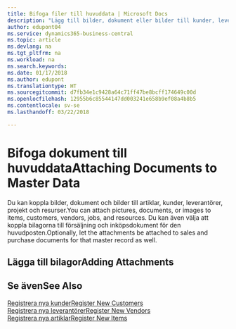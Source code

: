 ```yaml
---
title: Bifoga filer till huvuddata | Microsoft Docs
description: "Lägg till bilder, dokument eller bilder till kunder, leverantörer och andra huvudposter och koppla dem även till fakturor."
author: edupont04
ms.service: dynamics365-business-central
ms.topic: article
ms.devlang: na
ms.tgt_pltfrm: na
ms.workload: na
ms.search.keywords: 
ms.date: 01/17/2018
ms.author: edupont
ms.translationtype: HT
ms.sourcegitcommit: d7fb34e1c9428a64c71ff47be8bcff174649c00d
ms.openlocfilehash: 12955b6c85544147dd003241e658b9ef08a4b8b5
ms.contentlocale: sv-se
ms.lasthandoff: 03/22/2018

---
```

# <a name="attaching-documents-to-master-data"></a><span data-ttu-id="b9a9f-103">Bifoga dokument till huvuddata</span><span class="sxs-lookup"><span data-stu-id="b9a9f-103">Attaching Documents to Master Data</span></span>
<span data-ttu-id="b9a9f-104">Du kan koppla bilder, dokument och bilder till artiklar, kunder, leverantörer, projekt och resurser.</span><span class="sxs-lookup"><span data-stu-id="b9a9f-104">You can attach pictures, documents, or images to items, customers, vendors, jobs, and resources.</span></span> <span data-ttu-id="b9a9f-105">Du kan även välja att koppla bilagorna till försäljning och inköpsdokument för den huvudposten.</span><span class="sxs-lookup"><span data-stu-id="b9a9f-105">Optionally, let the attachments be attached to sales and purchase documents for that master record as well.</span></span>  

## <a name="adding-attachments"></a><span data-ttu-id="b9a9f-106">Lägga till bilagor</span><span class="sxs-lookup"><span data-stu-id="b9a9f-106">Adding Attachments</span></span>


## <a name="see-also"></a><span data-ttu-id="b9a9f-107">Se även</span><span class="sxs-lookup"><span data-stu-id="b9a9f-107">See Also</span></span>
[<span data-ttu-id="b9a9f-108">Registrera nya kunder</span><span class="sxs-lookup"><span data-stu-id="b9a9f-108">Register New Customers</span></span>](sales-how-register-new-customers.md)  
[<span data-ttu-id="b9a9f-109">Registrera nya leverantörer</span><span class="sxs-lookup"><span data-stu-id="b9a9f-109">Register New Vendors</span></span>](purchasing-how-register-new-vendors.md)  
[<span data-ttu-id="b9a9f-110">Registrera nya artiklar</span><span class="sxs-lookup"><span data-stu-id="b9a9f-110">Register New Items</span></span>](inventory-how-register-new-items.md)  

